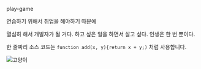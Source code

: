  play-game

연습하기 위해서
취업을 해야하기 때문에
      
열심히 해서 개발자가 될 거다.
 하고 싶은 일을 하면서 살고 싶다.
 인생은 한 번 뿐이다.
 
한 줄짜리 소스 코드는 `function add(x, y){return x + y;)` 처럼 사용합니다.

![고양이](./imagine/jpg.jpg)
